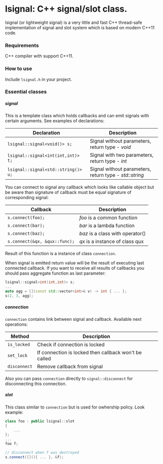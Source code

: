 # lsignal: C++ signal/slot class.

lsignal (or lightweight signal) is a very little and fast C++ thread-safe implementation of signal and
slot system which is based on modern C++11 code.

### Requirements

C++ compiler with support C++11.

### How to use

Include `lsignal.h` in your project.

### Essential classes

##### signal

This is a template class which holds callbacks and can emit signals with certain
arguments. See examples of declarations:

| Declaration                         | Description                                                            |
|------------------------------------ |------------------------------------------------------------------------|
| `lsignal::signal<void()> s;`        | Signal without parameters, return type - _void_                        |
| `lsignal::signal<int(int,int)> t;`  | Signal with two parameters, return type - _int_                        |
| `lsignal::signal<std::string()> u;` | Signal without parameters, return type - _std::string_                 |

You can connect to signal any callback which looks like callable object but be aware than
signature of callback must be equal signature of corresponding signal:

| Callback                            | Description                                                            |
|-------------------------------------|------------------------------------------------------------------------|
| `s.connect(foo);`                   | _foo_ is a common function                                             |
| `s.connect(bar);`                   | _bar_ is a lambda function                                             |
| `s.connect(baz);`                   | _baz_ is a class with operator()                                       |
| `s.connect(&qx, &qux::func);`       | _qx_ is a instance of class qux                                        |

Result of this function is a instance of class `connection`.

When signal is emitted return value will be the result of executing last connected callback.
If you want to receive all results of callbacks you should pass aggregate function as last parameter:

```cpp
lsignal::signal<int(int,int)> s;
...
auto agg = [](const std::vector<int>& v) -> int { ... };
s(2, 3, agg);
```

##### connection

`connection` contains link between signal and callback. Available next operations:

| Method                            | Description                                                            |
|-----------------------------------|------------------------------------------------------------------------|
| `is_locked`                       | Check if connection is locked                                          |
| `set_lock`                        | If connection is locked then callback won't be called                  |
| `disconnect`                      | Remove callback from signal                                            |

Also you can pass `connection` directly to `signal::disconnect` for disconnecting this connection.

##### slot

This class similar to `connection` but is used for owhership policy. Look example:

```cpp
class foo : public lsignal::slot
{
    ...
};
...
foo f;

// disconnect when f was destroyed
s.connect([](){ ... }, &f);
```

